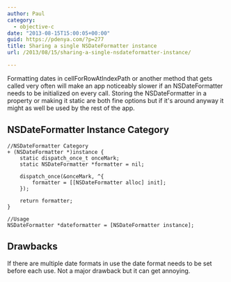 ```yaml
---
author: Paul
category:
  - objective-c
date: "2013-08-15T15:00:05+00:00"
guid: https://pdenya.com/?p=277
title: Sharing a single NSDateFormatter instance
url: /2013/08/15/sharing-a-single-nsdateformatter-instance/

---
```

Formatting dates in cellForRowAtIndexPath or another method that gets called very often will make an app noticeably slower if an NSDateFormatter needs to be initialized on every call. Storing the NSDateFormatter in a property or making it static are both fine options but if it's around anyway it might as well be used by the rest of the app.

## NSDateFormatter Instance Category

```objc
//NSDateFormatter Category
+ (NSDateFormatter *)instance {
    static dispatch_once_t onceMark;
    static NSDateFormatter *formatter = nil;

    dispatch_once(&onceMark, ^{
        formatter = [[NSDateFormatter alloc] init];
    });

    return formatter;
}

//Usage
NSDateFormatter *dateformatter = [NSDateFormatter instance];

```

## Drawbacks

If there are multiple date formats in use the date format needs to be set before each use. Not a major drawback but it can get annoying.
